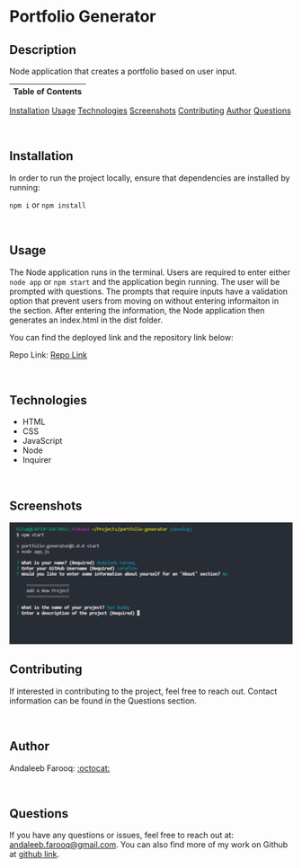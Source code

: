 # Portfolio Generator

## Description
Node application that creates a portfolio based on user input.


Table of Contents |
-------------------|
[Installation](#Installation)
[Usage](#Usage)
[Technologies](#Technologies)
[Screenshots](#Screenshots)
[Contributing](#Contributing)
[Author](#Author)
[Questions](#Questions)

<br />

## Installation

In order to run the project locally, ensure that dependencies are installed by running:

`npm i` or `npm install`

<br />

## Usage

The Node application runs in the terminal. Users are required to enter either `node app` or `npm start` and the application begin running. The user will be prompted with questions. The prompts that require inputs have a validation option that prevent users from moving on without entering informaiton in the section. After entering the information, the Node application then generates an index.html in the dist folder.

You can find the deployed link and the repository link below:

Repo Link: [Repo Link](https://github.com/cerafinn/portfolio-generator)

<br />

## Technologies

* HTML
* CSS
* JavaScript
* Node
* Inquirer

<br />

## Screenshots

![IMG](./assets/images/portfolio-generator-screenshot.png)

## Contributing

If interested in contributing to the project, feel free to reach out. Contact information can be found in the Questions section.

<br />

## Author

Andaleeb Farooq: [:octocat:](https://github.com/cerafinn)

<br />

## Questions

If you have any questions or issues, feel free to reach out at: andaleeb.farooq@gmail.com.
You can also find more of my work on Github at [github link](https://github.com/cerafinn).